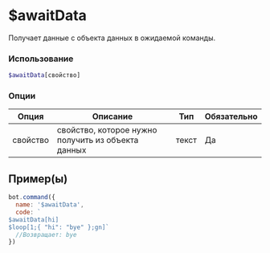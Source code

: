 # $awaitData
Получает данные с объекта данных в ожидаемой команды.
### Использование
```php
$awaitData[свойство]
```

### Опции

| Опция | Описание | Тип | Обязательно |
|--------|-------------|------|----------|
| свойство | свойство, которое нужно получить из объекта данных | текст | Да |  
## Пример(ы)

```javascript
bot.command({
  name: '$awaitData',
  code: `
$awaitData[hi]
$loop[1;{ "hi": "bye" };gn]`
  //Возвращает: bye
})
```